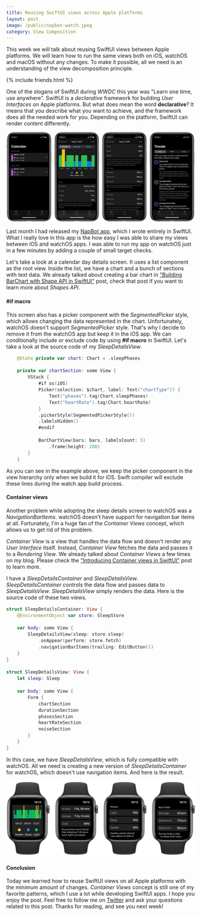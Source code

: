 ```yaml
---
title: Reusing SwiftUI views across Apple platforms
layout: post
image: /public/napbot-watch.jpeg
category: View Composition
---
```


This week we will talk about reusing SwiftUI views between Apple platforms. We will learn how to run the same views both on iOS, watchOS and macOS without any changes. To make it possible, all we need is an understanding of the view decomposition principle.

{% include friends.html %}

One of the slogans of SwiftUI during *WWDC* this year was "Learn one time, use anywhere". SwiftUI is a *declarative* framework for building *User Interfaces* on Apple platforms. But what does mean the word **declarative**? It means that you describe what you want to achieve, and the framework does all the needed work for you. Depending on the platform, SwiftUI can render content differently.

![napbot-screenshot](/public/napbot.jpeg)

Last month I had released my [NapBot app](https://napbot.swiftwithmajid.com), which I wrote entirely in SwiftUI. What I really love in this app is the how easy I was able to share my views between iOS and watchOS apps. I was able to run my app on watchOS just in a few minutes by adding a couple of small target checks. 

Let's take a look at a calendar day details screen. It uses a list component as the root view. Inside the list, we have a chart and a bunch of sections with text data. We already talked about creating a bar chart in ["Building BarChart with Shape API in SwiftUI"](/2019/08/14/building-barchart-with-shape-api-in-swiftui/) post, check that post if you want to learn more about *Shapes API*.

#### #if macro
This screen also has a picker component with the *SegmentedPicker* style, which allows changing the data represented in the chart. Unfortunately, watchOS doesn't support *SegmentedPicker* style. That's why I decide to remove it from the watchOS app but keep it in the iOS app. We can conditionally include or exclude code by using **#if macro** in SwiftUI. Let's take a look at the source code of my *SleepDetailsView*.

```swift
    @State private var chart: Chart = .sleepPhases

    private var chartSection: some View {
        VStack {
            #if os(iOS)
            Picker(selection: $chart, label: Text("chartType")) {
                Text("phases").tag(Chart.sleepPhases)
                Text("heartRate").tag(Chart.heartRate)
            }
            .pickerStyle(SegmentedPickerStyle())
            .labelsHidden()
            #endif

            BarChartView(bars: bars, labelsCount: 5)
                .frame(height: 280)
        }
    }
```

As you can see in the example above, we keep the picker component in the view hierarchy only when we build it for iOS. Swift compiler will exclude these lines during the watch app build process.

#### Container views
Another problem while adopting the sleep details screen to watchOS was a *NavigationBarItems*. watchOS doesn't have support for navigation bar items at all. Fortunately, I'm a huge fan of the *Container Views* concept, which allows us to get rid of this problem.

*Container View* is a view that handles the data flow and doesn't render any *User Interface* itself. Instead, *Container View* fetches the data and passes it to a *Rendering View*. We already talked about *Container Views* a few times on my blog. Please check the ["Introducing Container views in SwiftUI"](/2019/07/31/introducing-container-views-in-swiftui/) post to learn more.

I have a *SleepDetailsContainer* and *SleepDetailsView*. *SleepDetailsContainer* controls the data flow and passes data to *SleepDetailsView*. *SleepDetailsView* simply renders the data. Here is the source code of these two views.

```swift
struct SleepDetailsContainer: View {
    @EnvironmentObject var store: SleepStore

    var body: some View {
        SleepDetailsView(sleep: store.sleep)
            .onAppear(perform: store.fetch)
            .navigationBarItems(trailing: EditButton())
    }
}

struct SleepDetailsView: View {
    let sleep: Sleep

    var body: some View {
        Form {
            chartSection
            durationSection
            phasesSection
            heartRateSection
            noiseSection
        }
    }
}
```

In this case, we have *SleepDetailsView*, which is fully compatible with watchOS. All we need is creating a new version of *SleepDetailsContainer* for watchOS, which doesn't use navigation items. And here is the result.

![napbot-watch-screenshot](/public/napbot-watch.jpeg)

#### Conclusion
Today we learned how to reuse SwiftUI views on all Apple platforms with the minimum amount of changes. *Container Views* concept is still one of my favorite patterns, which I use a lot while developing SwiftUI apps. I hope you enjoy the post. Feel free to follow me on [Twitter](https://twitter.com/mecid) and ask your questions related to this post. Thanks for reading, and see you next week! 